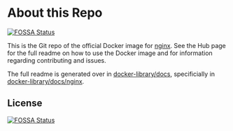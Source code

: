 # About this Repo
[![FOSSA Status](https://app.fossa.io/api/projects/git%2Bgithub.com%2F8ear%2Fdocker-nginx.svg?type=shield)](https://app.fossa.io/projects/git%2Bgithub.com%2F8ear%2Fdocker-nginx?ref=badge_shield)


This is the Git repo of the official Docker image for [nginx](https://registry.hub.docker.com/_/nginx/). See the
Hub page for the full readme on how to use the Docker image and for information
regarding contributing and issues.

The full readme is generated over in [docker-library/docs](https://github.com/docker-library/docs),
specificially in [docker-library/docs/nginx](https://github.com/docker-library/docs/tree/master/nginx).



## License
[![FOSSA Status](https://app.fossa.io/api/projects/git%2Bgithub.com%2F8ear%2Fdocker-nginx.svg?type=large)](https://app.fossa.io/projects/git%2Bgithub.com%2F8ear%2Fdocker-nginx?ref=badge_large)